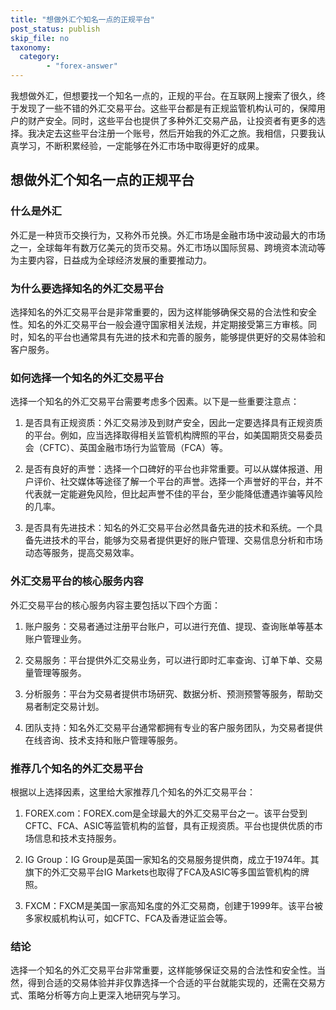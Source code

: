 ```yaml
---
title: "想做外汇个知名一点的正规平台"
post_status: publish
skip_file: no
taxonomy:
  category:
        - "forex-answer"
---
```


我想做外汇，但想要找一个知名一点的，正规的平台。在互联网上搜索了很久，终于发现了一些不错的外汇交易平台。这些平台都是有正规监管机构认可的，保障用户的财产安全。同时，这些平台也提供了多种外汇交易产品，让投资者有更多的选择。我决定去这些平台注册一个账号，然后开始我的外汇之旅。我相信，只要我认真学习，不断积累经验，一定能够在外汇市场中取得更好的成果。

## 想做外汇个知名一点的正规平台

### 什么是外汇

外汇是一种货币交换行为，又称外币兑换。外汇市场是金融市场中波动最大的市场之一，全球每年有数万亿美元的货币交易。外汇市场以国际贸易、跨境资本流动等为主要内容，日益成为全球经济发展的重要推动力。

### 为什么要选择知名的外汇交易平台

选择知名的外汇交易平台是非常重要的，因为这样能够确保交易的合法性和安全性。知名的外汇交易平台一般会遵守国家相关法规，并定期接受第三方审核。同时，知名的平台也通常具有先进的技术和完善的服务，能够提供更好的交易体验和客户服务。

### 如何选择一个知名的外汇交易平台

选择一个知名的外汇交易平台需要考虑多个因素。以下是一些重要注意点：

1. 是否具有正规资质：外汇交易涉及到财产安全，因此一定要选择具有正规资质的平台。例如，应当选择取得相关监管机构牌照的平台，如美国期货交易委员会（CFTC）、英国金融市场行为监管局（FCA）等。

2. 是否有良好的声誉：选择一个口碑好的平台也非常重要。可以从媒体报道、用户评价、社交媒体等途径了解一个平台的声誉。选择一个声誉好的平台，并不代表就一定能避免风险，但比起声誉不佳的平台，至少能降低遭遇诈骗等风险的几率。

3. 是否具有先进技术：知名的外汇交易平台必然具备先进的技术和系统。一个具备先进技术的平台，能够为交易者提供更好的账户管理、交易信息分析和市场动态等服务，提高交易效率。

### 外汇交易平台的核心服务内容

外汇交易平台的核心服务内容主要包括以下四个方面：

1. 账户服务：交易者通过注册平台账户，可以进行充值、提现、查询账单等基本账户管理业务。

2. 交易服务：平台提供外汇交易业务，可以进行即时汇率查询、订单下单、交易量管理等服务。

3. 分析服务：平台为交易者提供市场研究、数据分析、预测预警等服务，帮助交易者制定交易计划。

4. 团队支持：知名外汇交易平台通常都拥有专业的客户服务团队，为交易者提供在线咨询、技术支持和账户管理等服务。

### 推荐几个知名的外汇交易平台

根据以上选择因素，这里给大家推荐几个知名的外汇交易平台：

1. FOREX.com：FOREX.com是全球最大的外汇交易平台之一。该平台受到CFTC、FCA、ASIC等监管机构的监督，具有正规资质。平台也提供优质的市场信息和技术支持服务。

2. IG Group：IG Group是英国一家知名的交易服务提供商，成立于1974年。其旗下的外汇交易平台IG Markets也取得了FCA及ASIC等多国监管机构的牌照。

3. FXCM：FXCM是美国一家高知名度的外汇交易商，创建于1999年。该平台被多家权威机构认可，如CFTC、FCA及香港证监会等。

### 结论

选择一个知名的外汇交易平台非常重要，这样能够保证交易的合法性和安全性。当然，得到合适的交易体验并非仅靠选择一个合适的平台就能实现的，还需在交易方式、策略分析等方向上更深入地研究与学习。 
